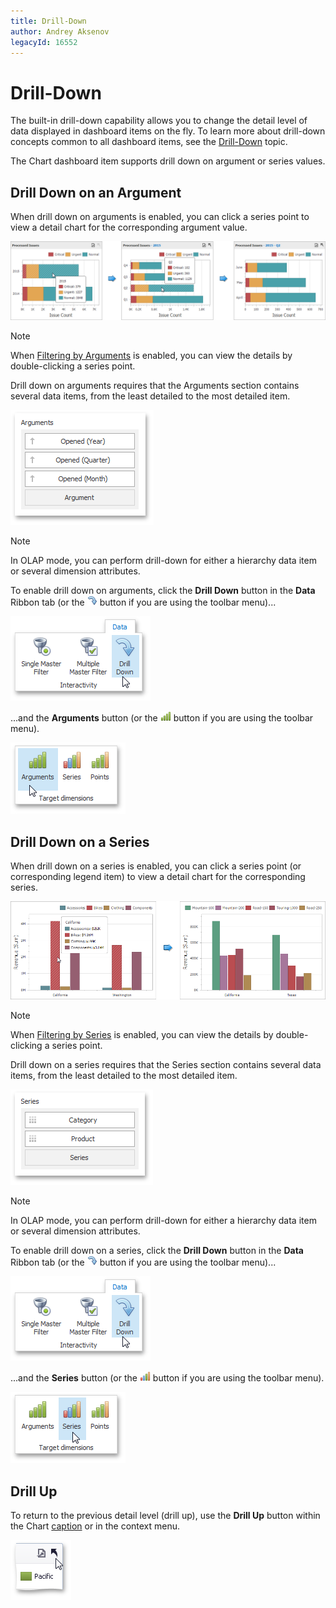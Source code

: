 ```yaml
---
title: Drill-Down
author: Andrey Aksenov
legacyId: 16552
---
```

# Drill-Down
The built-in drill-down capability allows you to change the detail level of data displayed in dashboard items on the fly. To learn more about drill-down concepts common to all dashboard items, see the [Drill-Down](../../../interactivity/drill-down.md) topic.

The Chart dashboard item supports drill down on argument or series values.

## Drill Down on an Argument
When drill down on arguments is enabled, you can click a series point to view a detail chart for the corresponding argument value.

![Chart_Interactivity_DrillDownOnArguments](../../../../../images/img21870.png)

> [!NOTE]
> When [Filtering by Arguments](master-filtering.md) is enabled, you can view the details by double-clicking a series point.

Drill down on arguments requires that the Arguments section contains several data items, from the least detailed to the most detailed item.

![Chart_Interactivity_DrillDownOnArguments_DataItems](../../../../../images/img19557.png)

> [!NOTE]
> In OLAP mode, you can perform drill-down for either a hierarchy data item or several dimension attributes.

To enable drill down on arguments, click the **Drill Down** button in the **Data** Ribbon tab (or the ![Chart_Interactivity_DrillDown_Toolbar](../../../../../images/img21873.png) button if you are using the toolbar menu)...

![Chart_Interactivity_DrillDown_Ribbon](../../../../../images/img21872.png)

...and the **Arguments** button (or the ![Chart_Interactivity_FilterByArguments_Toolbar](../../../../../images/img19511.png) button if you are using the toolbar menu).

![Chart_Interactivity_FilterByArguments_Ribbon](../../../../../images/img19310.png)

## Drill Down on a Series
When drill down on a series is enabled, you can click a series point (or corresponding legend item) to view a detail chart for the corresponding series.

![Chart_Interactivity_DrillDownOnSeries](../../../../../images/img21871.png)

> [!NOTE]
> When [Filtering by Series](master-filtering.md) is enabled, you can view the details by double-clicking a series point.

Drill down on a series requires that the Series section contains several data items, from the least detailed to the most detailed item.

![Chart_Interactivity_DrillDownOnSeries_DataItems](../../../../../images/img19556.png)

> [!NOTE]
> In OLAP mode, you can perform drill-down for either a hierarchy data item or several dimension attributes.

To enable drill down on a series, click the **Drill Down** button in the **Data** Ribbon tab (or the ![Chart_Interactivity_DrillDown_Toolbar](../../../../../images/img21873.png) button if you are using the toolbar menu)...

![Chart_Interactivity_DrillDown_Ribbon](../../../../../images/img21872.png)

...and the **Series** button (or the ![Chart_Interactivity_FilterBySeries_Toolbar](../../../../../images/img19512.png) button if you are using the toolbar menu).

![Chart_Interactivity_FilterBySeries_Ribbon](../../../../../images/img19311.png)

## Drill Up
To return to the previous detail level (drill up), use the **Drill Up** button within the Chart [caption](../../../dashboard-layout/dashboard-item-caption.md) or in the context menu.

![Chart_Interactivity_DrillUp](../../../../../images/img19460.png)